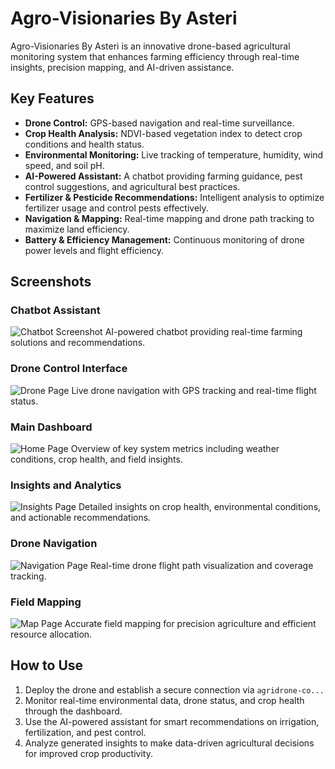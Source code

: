 # Agro-Visionaries By Asteri

Agro-Visionaries By Asteri is an innovative drone-based agricultural monitoring system that enhances farming efficiency through real-time insights, precision mapping, and AI-driven assistance.

## Key Features
- **Drone Control:** GPS-based navigation and real-time surveillance.
- **Crop Health Analysis:** NDVI-based vegetation index to detect crop conditions and health status.
- **Environmental Monitoring:** Live tracking of temperature, humidity, wind speed, and soil pH.
- **AI-Powered Assistant:** A chatbot providing farming guidance, pest control suggestions, and agricultural best practices.
- **Fertilizer & Pesticide Recommendations:** Intelligent analysis to optimize fertilizer usage and control pests effectively.
- **Navigation & Mapping:** Real-time mapping and drone path tracking to maximize land efficiency.
- **Battery & Efficiency Management:** Continuous monitoring of drone power levels and flight efficiency.

## Screenshots

### Chatbot Assistant
![Chatbot Screenshot](https://github.com/Sanjay1712KSK/Agro-Visionaries-By-Asteri/blob/main/Output%20Screenshots/Chatbot%20Screenshot.jpeg?raw=true)
AI-powered chatbot providing real-time farming solutions and recommendations.

### Drone Control Interface
![Drone Page](https://github.com/Sanjay1712KSK/Agro-Visionaries-By-Asteri/blob/main/Output%20Screenshots/DRONE%20PAGE.jpeg?raw=true)
Live drone navigation with GPS tracking and real-time flight status.

### Main Dashboard
![Home Page](https://github.com/Sanjay1712KSK/Agro-Visionaries-By-Asteri/blob/main/Output%20Screenshots/Home%20page.jpeg?raw=true)
Overview of key system metrics including weather conditions, crop health, and field insights.

### Insights and Analytics
![Insights Page](https://github.com/Sanjay1712KSK/Agro-Visionaries-By-Asteri/blob/main/Output%20Screenshots/Insights%20Page.jpeg?raw=true)
Detailed insights on crop health, environmental conditions, and actionable recommendations.

### Drone Navigation
![Navigation Page](https://github.com/Sanjay1712KSK/Agro-Visionaries-By-Asteri/blob/main/Output%20Screenshots/Navigation%20Page.jpeg?raw=true)
Real-time drone flight path visualization and coverage tracking.

### Field Mapping
![Map Page](https://github.com/Sanjay1712KSK/Agro-Visionaries-By-Asteri/blob/main/Output%20Screenshots/Map%20Page.jpeg?raw=true)
Accurate field mapping for precision agriculture and efficient resource allocation.

## How to Use
1. Deploy the drone and establish a secure connection via `agridrone-co...`
2. Monitor real-time environmental data, drone status, and crop health through the dashboard.
3. Use the AI-powered assistant for smart recommendations on irrigation, fertilization, and pest control.
4. Analyze generated insights to make data-driven agricultural decisions for improved crop productivity.

